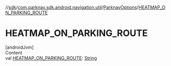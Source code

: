//[sdk](../../../index.md)/[com.parknav.sdk.android.navigation.util](../index.md)/[ParknavOptions](index.md)/[HEATMAP_ON_PARKING_ROUTE](-h-e-a-t-m-a-p_-o-n_-p-a-r-k-i-n-g_-r-o-u-t-e.md)



# HEATMAP_ON_PARKING_ROUTE  
[androidJvm]  
Content  
val [HEATMAP_ON_PARKING_ROUTE](-h-e-a-t-m-a-p_-o-n_-p-a-r-k-i-n-g_-r-o-u-t-e.md): [String](https://developer.android.com/reference/kotlin/java/lang/String.html)  



